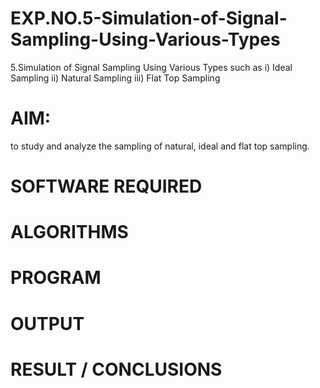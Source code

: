 # EXP.NO.5-Simulation-of-Signal-Sampling-Using-Various-Types
5.Simulation of Signal Sampling Using Various Types such as
    i) Ideal Sampling
    ii) Natural Sampling
    iii) Flat Top Sampling

# AIM: 
to study and analyze the sampling of natural, ideal and flat top sampling.

# SOFTWARE REQUIRED

# ALGORITHMS

# PROGRAM

# OUTPUT
 
# RESULT / CONCLUSIONS

